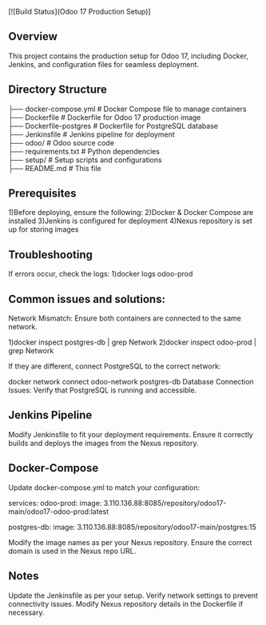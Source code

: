[![Build Status](Odoo 17 Production Setup)]

Overview
--------
This project contains the production setup for Odoo 17, including Docker, Jenkins, and configuration files for 
seamless deployment.

Directory Structure
-------------------

├── docker-compose.yml       # Docker Compose file to manage containers  
├── Dockerfile               # Dockerfile for Odoo 17 production image  
├── Dockerfile-postgres      # Dockerfile for PostgreSQL database  
├── Jenkinsfile              # Jenkins pipeline for deployment  
├── odoo/                    # Odoo source code  
├── requirements.txt         # Python dependencies  
├── setup/                   # Setup scripts and configurations  
├── README.md                # This file  

Prerequisites
-------------
1)Before deploying, ensure the following:
2)Docker & Docker Compose are installed
3)Jenkins is configured for deployment
4)Nexus repository is set up for storing images

Troubleshooting
---------------
If errors occur, check the logs:
1)docker logs odoo-prod

Common issues and solutions:
---------------------------------
Network Mismatch: Ensure both containers are connected to the same network.

1)docker inspect postgres-db | grep Network
2)docker inspect odoo-prod | grep Network

If they are different, connect PostgreSQL to the correct network:

docker network connect odoo-network postgres-db
Database Connection Issues: Verify that PostgreSQL is running and accessible.

Jenkins Pipeline
------------------
Modify Jenkinsfile to fit your deployment requirements. Ensure it correctly builds and deploys the images from the Nexus repository.

Docker-Compose
----------------
Update docker-compose.yml to match your configuration:

services:
  odoo-prod:
    image: 3.110.136.88:8085/repository/odoo17-main/odoo17-odoo-prod:latest

  postgres-db:
    image: 3.110.136.88:8085/repository/odoo17-main/postgres:15
	
Modify the image names as per your Nexus repository.
Ensure the correct domain is used in the Nexus repo URL.

Notes
------
Update the Jenkinsfile as per your setup.
Verify network settings to prevent connectivity issues.
Modify Nexus repository details in the Dockerfile if necessary.
